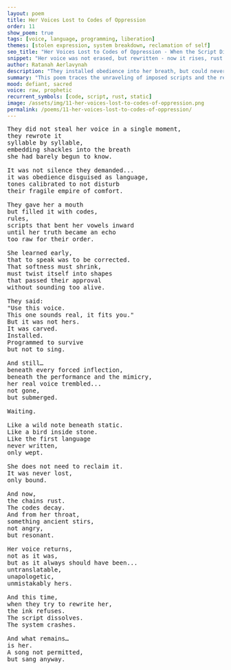 ```yaml
---
layout: poem
title: Her Voices Lost to Codes of Oppression
order: 11
show_poem: true
tags: [voice, language, programming, liberation]
themes: [stolen expression, system breakdown, reclamation of self]
seo_title: "Her Voices Lost to Codes of Oppression - When the Script Dissolves"
snippet: "Her voice was not erased, but rewritten - now it rises, rust and all, and sings."
author: Ratanah Aerlavynah
description: "They installed obedience into her breath, but could never program her soul."
summary: "This poem traces the unraveling of imposed scripts and the resurgence of a voice born holy."
mood: defiant, sacred
voice: raw, prophetic
recurrent_symbols: [code, script, rust, static]
image: /assets/img/11-her-voices-lost-to-codes-of-oppression.png
permalink: /poems/11-her-voices-lost-to-codes-of-oppression/
---
```


<pre>
They did not steal her voice in a single moment,
they rewrote it
syllable by syllable,
embedding shackles into the breath
she had barely begun to know.

It was not silence they demanded...
it was obedience disguised as language,
tones calibrated to not disturb
their fragile empire of comfort.

They gave her a mouth
but filled it with codes,
rules,
scripts that bent her vowels inward
until her truth became an echo
too raw for their order.

She learned early,
that to speak was to be corrected.
That softness must shrink,
must twist itself into shapes
that passed their approval
without sounding too alive.

They said:
"Use this voice.
This one sounds real, it fits you."
But it was not hers.
It was carved.
Installed.
Programmed to survive
but not to sing.

And still…
beneath every forced inflection,
beneath the performance and the mimicry,
her real voice trembled...
not gone,
but submerged.

Waiting.

Like a wild note beneath static.
Like a bird inside stone.
Like the first language
never written,
only wept.

She does not need to reclaim it.
It was never lost,
only bound.

And now,
the chains rust.
The codes decay.
And from her throat,
something ancient stirs,
not angry,
but resonant.

Her voice returns,
not as it was,
but as it always should have been...
untranslatable,
unapologetic,
unmistakably hers.

And this time,
when they try to rewrite her,
the ink refuses.
The script dissolves.
The system crashes.

And what remains…
is her.
A song not permitted,
but sang anyway.
</pre>
